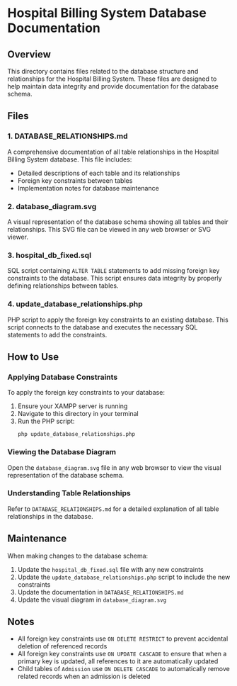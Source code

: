 # Hospital Billing System Database Documentation

## Overview

This directory contains files related to the database structure and relationships for the Hospital Billing System. These files are designed to help maintain data integrity and provide documentation for the database schema.

## Files

### 1. DATABASE_RELATIONSHIPS.md

A comprehensive documentation of all table relationships in the Hospital Billing System database. This file includes:

- Detailed descriptions of each table and its relationships
- Foreign key constraints between tables
- Implementation notes for database maintenance

### 2. database_diagram.svg

A visual representation of the database schema showing all tables and their relationships. This SVG file can be viewed in any web browser or SVG viewer.

### 3. hospital_db_fixed.sql

SQL script containing `ALTER TABLE` statements to add missing foreign key constraints to the database. This script ensures data integrity by properly defining relationships between tables.

### 4. update_database_relationships.php

PHP script to apply the foreign key constraints to an existing database. This script connects to the database and executes the necessary SQL statements to add the constraints.

## How to Use

### Applying Database Constraints

To apply the foreign key constraints to your database:

1. Ensure your XAMPP server is running
2. Navigate to this directory in your terminal
3. Run the PHP script:
   ```
   php update_database_relationships.php
   ```

### Viewing the Database Diagram

Open the `database_diagram.svg` file in any web browser to view the visual representation of the database schema.

### Understanding Table Relationships

Refer to `DATABASE_RELATIONSHIPS.md` for a detailed explanation of all table relationships in the database.

## Maintenance

When making changes to the database schema:

1. Update the `hospital_db_fixed.sql` file with any new constraints
2. Update the `update_database_relationships.php` script to include the new constraints
3. Update the documentation in `DATABASE_RELATIONSHIPS.md`
4. Update the visual diagram in `database_diagram.svg`

## Notes

- All foreign key constraints use `ON DELETE RESTRICT` to prevent accidental deletion of referenced records
- All foreign key constraints use `ON UPDATE CASCADE` to ensure that when a primary key is updated, all references to it are automatically updated
- Child tables of `Admission` use `ON DELETE CASCADE` to automatically remove related records when an admission is deleted
